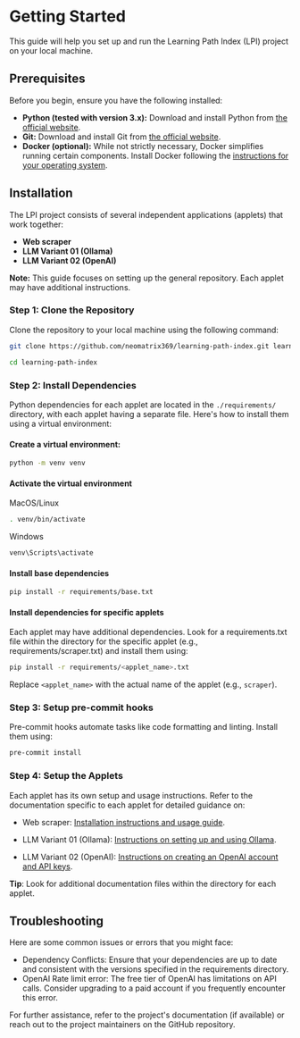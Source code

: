 # Getting Started

This guide will help you set up and run the Learning Path Index (LPI) project on your local machine.

## Prerequisites

Before you begin, ensure you have the following installed:

- **Python (tested with version 3.x):** Download and install Python from [the official website](https://www.python.org/downloads/).
- **Git:** Download and install Git from [the official website](https://git-scm.com/downloads).
- **Docker (optional):** While not strictly necessary, Docker simplifies running certain components. Install Docker following the [instructions for your operating system](https://docs.docker.com/get-docker/).

## Installation

The LPI project consists of several independent applications (applets) that work together:

- **Web scraper**
- **LLM Variant 01 (Ollama)**
- **LLM Variant 02 (OpenAI)**

**Note:** This guide focuses on setting up the general repository. Each applet may have additional instructions.

### Step 1: Clone the Repository

Clone the repository to your local machine using the following command:

```bash
git clone https://github.com/neomatrix369/learning-path-index.git learning-path-index

cd learning-path-index
```

### Step 2: Install Dependencies

Python dependencies for each applet are located in the `./requirements/` directory, with each applet having a separate file. Here's how to install them using a virtual environment:

#### Create a virtual environment:

```bash
python -m venv venv
```

#### Activate the virtual environment

MacOS/Linux

```bash
. venv/bin/activate
```

Windows

```powershell
venv\Scripts\activate
```

#### Install base dependencies

```bash
pip install -r requirements/base.txt
```

#### Install dependencies for specific applets

Each applet may have additional dependencies. Look for a requirements.txt file within the directory for the specific applet (e.g., requirements/scraper.txt) and install them using:

```bash
pip install -r requirements/<applet_name>.txt
```

Replace `<applet_name>` with the actual name of the applet (e.g., `scraper`).

### Step 3: Setup pre-commit hooks

Pre-commit hooks automate tasks like code formatting and linting. Install them using:

```bash
pre-commit install
```

### Step 4: Setup the Applets

Each applet has its own setup and usage instructions. Refer to the documentation specific to each applet for detailed guidance on:

- Web scraper: [Installation instructions and usage guide](app/course-scraper/README.md).

- LLM Variant 01 (Ollama): [Instructions on setting up and using Ollama](app/llm-poc-variant-01/deploy/aws/README.md).

- LLM Variant 02 (OpenAI): [Instructions on creating an OpenAI account and API keys](app/llm-poc-variant-02/README.md).

**Tip**: Look for additional documentation files within the directory for each applet.

## Troubleshooting

Here are some common issues or errors that you might face:

- Dependency Conflicts: Ensure that your dependencies are up to date and consistent with the versions specified in the requirements directory.
- OpenAI Rate limit error: The free tier of OpenAI has limitations on API calls. Consider upgrading to a paid account if you frequently encounter this error.

For further assistance, refer to the project's documentation (if available) or reach out to the project maintainers on the GitHub repository.
